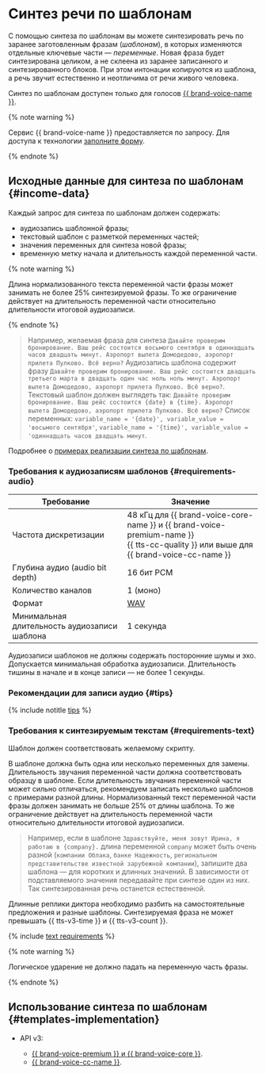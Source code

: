 # Синтез речи по шаблонам

С помощью синтеза по шаблонам вы можете синтезировать речь по заранее заготовленным фразам (_шаблонам_), в которых изменяются отдельные ключевые части — _переменные_. Новая фраза будет синтезирована целиком, а не склеена из заранее записанного и синтезированного блоков. При этом интонации копируются из шаблона, а речь звучит естественно и неотличима от речи живого человека.

Синтез по шаблонам доступен только для голосов [{{ brand-voice-name }}](brand-voice/index.md).

{% note warning %}

Сервис {{ brand-voice-name }} предоставляется по запросу. Для доступа к технологии [заполните форму](#contact-form).

{% endnote %}


## Исходные данные для синтеза по шаблонам {#income-data}

Каждый запрос для синтеза по шаблонам должен содержать:

* аудиозапись шаблонной фразы;
* текстовый шаблон с разметкой переменных частей;
* значения переменных для синтеза новой фразы;
* временную метку начала и длительность каждой переменной части.

{% note warning %}

Длина нормализованного текста переменной части фразы может занимать не более 25% синтезируемой фразы. То же ограничение действует на длительность переменной части относительно длительности итоговой аудиозаписи.

{% endnote %}

> Например, желаемая фраза для синтеза `Давайте проверим бронирование. Ваш рейс состоится восьмого сентября в одиннадцать часов двадцать минут. Аэропорт вылета Домодедово, аэропорт прилета Пулково. Всё верно?`
> Аудиозапись шаблона содержит фразу `Давайте проверим бронирование. Ваш рейс состоится двадцать третьего марта в двадцать один час ноль ноль минут. Аэропорт вылета Домодедово, аэропорт прилета Пулково. Всё верно?`.
> Текстовый шаблон должен выглядеть так: `Давайте проверим бронирование. Ваш рейс состоится {date} в {time}. Аэропорт вылета Домодедово, аэропорт прилета Пулково. Всё верно?`
> Список переменных: `variable_name = '{date}', variable_value = 'восьмого сентября'`, `variable_name = '{time}', variable_value = 'одиннадцать часов двадцать минут`.

Подробнее о [примерах реализации синтеза по шаблонам](#templates-implementation).

### Требования к аудиозаписям шаблонов {#requirements-audio}

| Требование | Значение |
| --- | --- |
| Частота дискретизации | 48 кГц для {{ brand-voice-core-name }} и {{ brand-voice-premium-name }}</br>{{ tts-cc-quality }} или выше для {{ brand-voice-cc-name }} |
| Глубина аудио (audio bit depth) |  16 бит PCM |
| Количество каналов |  1 (моно) |
| Формат | [WAV](https://ru.wikipedia.org/wiki/WAV) |
| Минимальная длительность аудиозаписи шаблона | 1 секунда |

Аудиозаписи шаблонов не должны содержать посторонние шумы и эхо. Допускается минимальная обработка аудиозаписи. Длительность тишины в начале и в конце записи — не более 1 секунды.

### Рекомендации для записи аудио {#tips}

{% include notitle [tips](../../_includes/speechkit/audio-tips.md) %}

### Требования к синтезируемым текстам {#requirements-text}

Шаблон должен соответствовать желаемому скрипту.

В шаблоне должна быть одна или несколько переменных для замены. Длительность звучания переменной части должна соответствовать образцу в шаблоне. Если длительность звучания переменной части может сильно отличаться, рекомендуем записать несколько шаблонов с примерами разной длины. Нормализованный текст переменной части фразы должен занимать не больше 25% от длины шаблона. То же ограничение действует на длительность переменной части относительно длительности итоговой аудиозаписи.

> Например, если в шаблоне `Здравствуйте, меня зовут Ирина, я работаю в {company}.` длина переменной `company` может быть очень разной (`компании Облака`, `банке Надежность`, `региональном представительстве известной зарубежной компании`), запишите два шаблона — для коротких и длинных значений. В зависимости от подставляемого значения передавайте при синтезе один из них. Так синтезированная речь останется естественной.

Длинные реплики диктора необходимо разбить на самостоятельные предложения и разные шаблоны. Синтезируемая фраза не может превышать {{ tts-v3-time }} и {{ tts-v3-count }}.

{% include [text requirements](../../_includes/speechkit/tts-text-requirements.md) %}

{% note warning %}

Логическое ударение не должно падать на переменную часть фразы.

{% endnote %}

## Использование синтеза по шаблонам {#templates-implementation}

* API v3:

   * [{{ brand-voice-premium }} и {{ brand-voice-core }}](api/tts-templates.md).
   * [{{ brand-voice-cc-name }}](api/tts-templates-bvcc.md).


